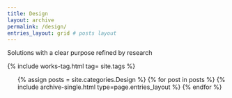 ```yaml
---
title: Design
layout: archive
permalink: /design/
entries_layout: grid # posts layout
---
```

<body oncontextmenu="return false;">
<!-- Experiments and embodiment of thoughts -->
<!-- Experiments and embodiment of thoughts -->
Solutions with a clear purpose refined by research

{% include works-tag.html tag= site.tags %}

<!--posts-->
<ul> 
  {% assign posts = site.categories.Design %}
  {% for post in posts %} 
      {% include archive-single.html type=page.entries_layout %} 
  {% endfor %}
</ul>
</body>